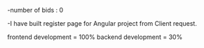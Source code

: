 -number of bids : 0

-I have built register page for Angular project from Client request.

  frontend development = 100%
  backend development = 30%

